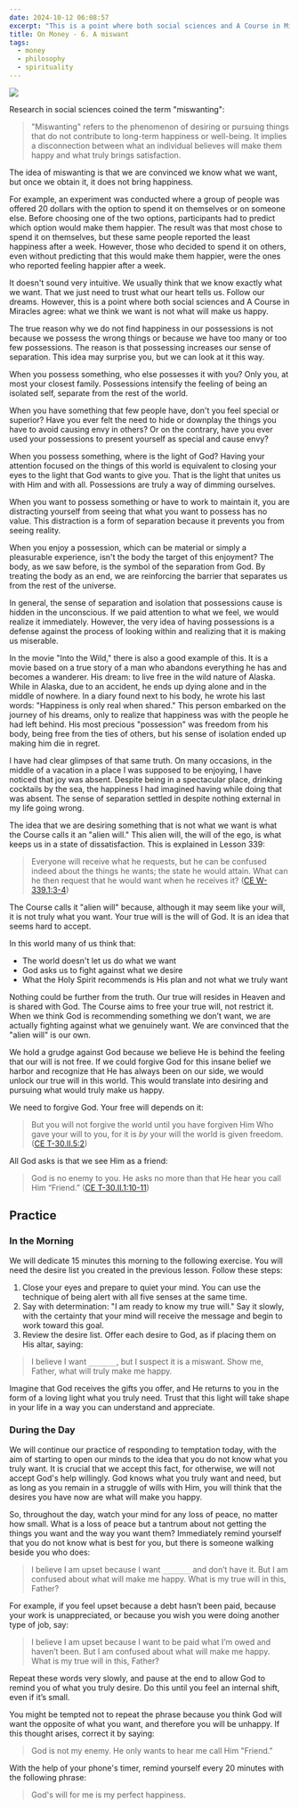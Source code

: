 ```yaml
---
date: 2024-10-12 06:08:57
excerpt: "This is a point where both social sciences and A Course in Miracles agree: what we think we want is not what will make us happy."
title: On Money - 6. A miswant
tags:
  - money
  - philosophy
  - spirituality
---
```

![](https://siran.github.io/assets/a_new_vision_on_money/woman-miswanting.png)

Research in social sciences coined the term "miswanting":

> "Miswanting" refers to the phenomenon of desiring or pursuing things that do not contribute to long-term happiness or well-being. It implies a disconnection between what an individual believes will make them happy and what truly brings satisfaction.

The idea of miswanting is that we are convinced we know what we want, but once we obtain it, it does not bring happiness.

For example, an experiment was conducted where a group of people was offered 20 dollars with the option to spend it on themselves or on someone else. Before choosing one of the two options, participants had to predict which option would make them happier. The result was that most chose to spend it on themselves, but these same people reported the least happiness after a week. However, those who decided to spend it on others, even without predicting that this would make them happier, were the ones who reported feeling happier after a week.

It doesn't sound very intuitive. We usually think that we know exactly what we want. That we just need to trust what our heart tells us. Follow our dreams. However, this is a point where both social sciences and A Course in Miracles agree: what we think we want is not what will make us happy.

The true reason why we do not find happiness in our possessions is not because we possess the wrong things or because we have too many or too few possessions. The reason is that possessing increases our sense of separation. This idea may surprise you, but we can look at it this way.

When you possess something, who else possesses it with you? Only you, at most your closest family. Possessions intensify the feeling of being an isolated self, separate from the rest of the world.

When you have something that few people have, don't you feel special or superior? Have you ever felt the need to hide or downplay the things you have to avoid causing envy in others? Or on the contrary, have you ever used your possessions to present yourself as special and cause envy?

When you possess something, where is the light of God? Having your attention focused on the things of this world is equivalent to closing your eyes to the light that God wants to give you. That is the light that unites us with Him and with all. Possessions are truly a way of dimming ourselves.

When you want to possess something or have to work to maintain it, you are distracting yourself from seeing that what you want to possess has no value. This distraction is a form of separation because it prevents you from seeing reality.

When you enjoy a possession, which can be material or simply a pleasurable experience, isn't the body the target of this enjoyment? The body, as we saw before, is the symbol of the separation from God. By treating the body as an end, we are reinforcing the barrier that separates us from the rest of the universe.

In general, the sense of separation and isolation that possessions cause is hidden in the unconscious. If we paid attention to what we feel, we would realize it immediately. However, the very idea of having possessions is a defense against the process of looking within and realizing that it is making us miserable.

In the movie "Into the Wild," there is also a good example of this. It is a movie based on a true story of a man who abandons everything he has and becomes a wanderer. His dream: to live free in the wild nature of Alaska. While in Alaska, due to an accident, he ends up dying alone and in the middle of nowhere. In a diary found next to his body, he wrote his last words: "Happiness is only real when shared." This person embarked on the journey of his dreams, only to realize that happiness was with the people he had left behind. His most precious "possession" was freedom from his body, being free from the ties of others, but his sense of isolation ended up making him die in regret.

I have had clear glimpses of that same truth. On many occasions, in the middle of a vacation in a place I was supposed to be enjoying, I have noticed that joy was absent. Despite being in a spectacular place, drinking cocktails by the sea, the happiness I had imagined having while doing that was absent. The sense of separation settled in despite nothing external in my life going wrong.

The idea that we are desiring something that is not what we want is what the Course calls it an "alien will." This alien will, the will of the ego, is what keeps us in a state of dissatisfaction. This is explained in Lesson 339:

> Everyone will receive what he requests, but he can be confused indeed about the things he wants; the state he would attain. What can he then request that he would want when he receives it? ([CE W-339.1:3-4](https://acimce.app/:W-339.1:3-4))

The Course calls it "alien will" because, although it may seem like your will, it is not truly what you want. Your true will is the will of God. It is an idea that seems hard to accept.

In this world many of us think that:

- The world doesn't let us do what we want
- God asks us to fight against what we desire
- What the Holy Spirit recommends is His plan and not what we truly want

Nothing could be further from the truth. Our true will resides in Heaven and is shared with God. The Course aims to free your true will, not restrict it. When we think God is recommending something we don’t want, we are actually fighting against what we genuinely want. We are convinced that the "alien will" is our own.

We hold a grudge against God because we believe He is behind the feeling that our will is not free. If we could forgive God for this insane belief we harbor and recognize that He has always been on our side, we would unlock our true will in this world. This would translate into desiring and pursuing what would truly make us happy.

We need to forgive God. Your free will depends on it:

> But you will not forgive the world until you have forgiven Him Who gave your will to you, for it is _by_ your will the world is given freedom. ([CE T-30.II.5:2](https://acimce.app/:T-30.II.5:2))

All God asks is that we see Him as a friend:

> God is no enemy to you. He asks no more than that He hear you call Him “Friend.” ([CE T-30.II.1:10-11](https://acimce.app/:T-30.II.1:10-11))

## Practice
### In the Morning
We will dedicate 15 minutes this morning to the following exercise. You will need the desire list you created in the previous lesson. Follow these steps:

1. Close your eyes and prepare to quiet your mind. You can use the technique of being alert with all five senses at the same time.
2. Say with determination: "I am ready to know my true will." Say it slowly, with the certainty that your mind will receive the message and begin to work toward this goal.
3. Review the desire list. Offer each desire to God, as if placing them on His altar, saying:

> I believe I want `_______`, but I suspect it is a miswant. Show me, Father, what will truly make me happy.

Imagine that God receives the gifts you offer, and He returns to you in the form of a loving light what you truly need. Trust that this light will take shape in your life in a way you can understand and appreciate.

### During the Day
We will continue our practice of responding to temptation today, with the aim of starting to open our minds to the idea that you do not know what you truly want. It is crucial that we accept this fact, for otherwise, we will not accept God's help willingly. God knows what you truly want and need, but as long as you remain in a struggle of wills with Him, you will think that the desires you have now are what will make you happy.

So, throughout the day, watch your mind for any loss of peace, no matter how small. What is a loss of peace but a tantrum about not getting the things you want and the way you want them? Immediately remind yourself that you do not know what is best for you, but there is someone walking beside you who does:

> I believe I am upset because I want `_______` and don’t have it. But I am confused about what will make me happy. What is my true will in this, Father?

For example, if you feel upset because a debt hasn’t been paid, because your work is unappreciated, or because you wish you were doing another type of job, say:

> I believe I am upset because I want to be paid what I’m owed and haven’t been. But I am confused about what will make me happy. What is my true will in this, Father?

Repeat these words very slowly, and pause at the end to allow God to remind you of what you truly desire. Do this until you feel an internal shift, even if it’s small.

You might be tempted not to repeat the phrase because you think God will want the opposite of what you want, and therefore you will be unhappy. If this thought arises, correct it by saying:

> God is not my enemy. He only wants to hear me call Him "Friend."

With the help of your phone's timer, remind yourself every 20 minutes with the following phrase:

> God's will for me is my perfect happiness.
